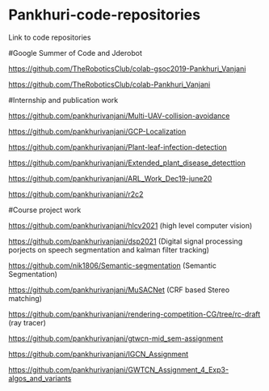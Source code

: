 # Pankhuri-code-repositories
Link to code repositories

#Google Summer of Code and Jderobot

https://github.com/TheRoboticsClub/colab-gsoc2019-Pankhuri_Vanjani

https://github.com/TheRoboticsClub/colab-Pankhuri_Vanjani

#Internship and publication work

https://github.com/pankhurivanjani/Multi-UAV-collision-avoidance  

https://github.com/pankhurivanjani/GCP-Localization

https://github.com/pankhurivanjani/Plant-leaf-infection-detection 

https://github.com/pankhurivanjani/Extended_plant_disease_detecttion

https://github.com/pankhurivanjani/ARL_Work_Dec19-june20 

https://github.com/pankhurivanjani/r2c2 

#Course project work

https://github.com/pankhurivanjani/hlcv2021 (high level computer vision)

https://github.com/pankhurivanjani/dsp2021 (Digital signal processing porjects on speech segmentation and kalman filter tracking)

https://github.com/nik1806/Semantic-segmentation (Semantic Segmentation)

https://github.com/pankhurivanjani/MuSACNet (CRF based Stereo matching)

https://github.com/pankhurivanjani/rendering-competition-CG/tree/rc-draft (ray tracer)

https://github.com/pankhurivanjani/gtwcn-mid_sem-assignment  

https://github.com/pankhurivanjani/IGCN_Assignment

https://github.com/pankhurivanjani/GWTCN_Assignment_4_Exp3-algos_and_variants
